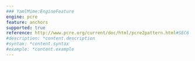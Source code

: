 ```yaml
---
### YamlMime:EngineFeature
engine: pcre
feature: anchors
supported: true
reference: http://www.pcre.org/current/doc/html/pcre2pattern.html#SEC6
#description: *content.description
#syntax: *content.syntax
#example: *content.example
---
```

